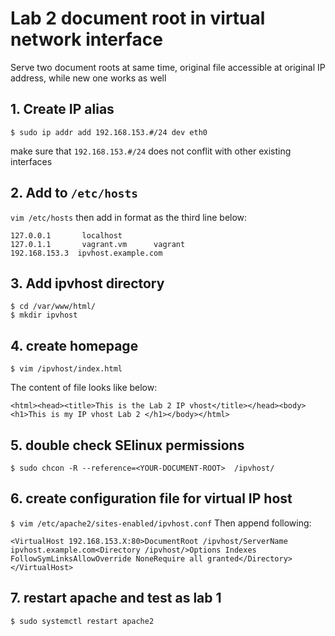 # Lab 2 document root in virtual network interface 
Serve two document roots at same time, original file accessible at original IP address, while new one works as well

## 1. Create IP alias
```
$ sudo ip addr add 192.168.153.#/24 dev eth0
```
make sure that `192.168.153.#/24` does not conflit with other existing interfaces

## 2. Add to `/etc/hosts`

`vim /etc/hosts`
then add in format as the third line below:
```
127.0.0.1       localhost
127.0.1.1       vagrant.vm      vagrant
192.168.153.3  ipvhost.example.com
```

## 3. Add ipvhost directory
```
$ cd /var/www/html/
$ mkdir ipvhost
```

## 4. create homepage 
```
$ vim /ipvhost/index.html
```
The content of file looks like below:
```
<html><head><title>This is the Lab 2 IP vhost</title></head><body><h1>This is my IP vhost Lab 2 </h1></body></html>
```
## 5. double check SElinux permissions
`$ sudo chcon -R --reference=<YOUR-DOCUMENT-ROOT>  /ipvhost/`

## 6. create configuration file for virtual IP host
`$ vim /etc/apache2/sites-enabled/ipvhost.conf`
Then append following:
```
<VirtualHost 192.168.153.X:80>DocumentRoot /ipvhost/ServerName ipvhost.example.com<Directory /ipvhost/>Options Indexes FollowSymLinksAllowOverride NoneRequire all granted</Directory></VirtualHost>
```
## 7. restart apache and test as lab 1
`$ sudo systemctl restart apache2`
